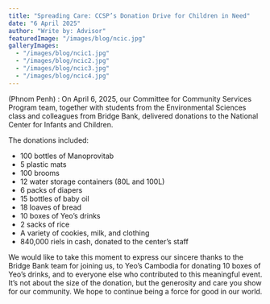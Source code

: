 ```yaml
---
title: "Spreading Care: CCSP’s Donation Drive for Children in Need"
date: "6 April 2025"
author: "Write by: Advisor"
featuredImage: "/images/blog/ncic.jpg"
galleryImages:
  - "/images/blog/ncic1.jpg"
  - "/images/blog/ncic2.jpg"
  - "/images/blog/ncic3.jpg"
  - "/images/blog/ncic4.jpg"
---
```


(Phnom Penh) : On April 6, 2025, our Committee for Community Services Program team, together with students from the Environmental Sciences class and colleagues from Bridge Bank, delivered donations to the National Center for Infants and Children.

The donations included:

- 100 bottles of Manoprovitab
- 5 plastic mats
- 100 brooms
- 12 water storage containers (80L and 100L)
- 6 packs of diapers
- 15 bottles of baby oil
- 18 loaves of bread
- 10 boxes of Yeo’s drinks
- 2 sacks of rice
- A variety of cookies, milk, and clothing
- 840,000 riels in cash, donated to the center’s staff

We would like to take this moment to express our sincere thanks to the Bridge Bank team for joining us, to Yeo’s Cambodia for donating 10 boxes of Yeo’s drinks, and to everyone else who contributed to this meaningful event. It’s not about the size of the donation, but the generosity and care you show for our community. We hope to continue being a force for good in our world.

